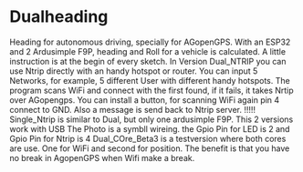 # Dualheading
Heading for autonomous driving, specially for AGopenGPS. 
With an ESP32 and 2 Ardusimple F9P, heading and Roll for a vehicle is calculated. 
A little instruction is at the begin of every sketch. 
In Version Dual_NTRIP you can use Ntrip directly with an handy hotspot or router.
You can input 5 Networks, for example, 5 different User with different handy hotspots.
The program scans WiFi and connect with the first found, if it fails, it takes Nrtip over AGopengps.
You can install a button, for scanning WiFi again pin 4 connect to GND.
Also a message is send back to Ntrip server. !!!!!
Single_Ntrip is similar to Dual, but only one ardusimple F9P.
This 2 versions work with USB
The Photo is a symbll wireing. the Gpio Pin for LED is 2 and Gpio Pin for Ntrip is 4
Dual_COre_Beta3 is a testversion where both cores are use. One for WiFi and second for position.
The benefit is that you have no break in AgopenGPS when Wifi make a break.
